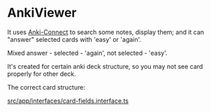 # AnkiViewer

It uses [Anki-Connect](https://git.sr.ht/~foosoft/anki-connect/) to search some notes, display them;
and it can "answer" selected cards with 'easy' or 'again'.

Mixed answer - selected - 'again', not selected - 'easy'.

It's created for certain anki deck structure, so you may not see card properly for other deck.

The correct card structure:

[src/app/interfaces/card-fields.interface.ts](src/app/interfaces/card-fields.interface.ts)
